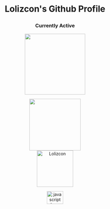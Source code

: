 # <p align="center">Lolizcon's Github Profile</p>
### <p align="center">Currently Active</p>

<p align="center">
  <img height="200px" src="https://lanyard-profile-readme.vercel.app/api/847507038287822909" />
</p>

<p align="center">
   <img height="170px" src="https://github-readme-stats.vercel.app/api?username=Lolizcon&show_icons=true&count_private=true&theme=dracula" />
  <br>
  <img height="120px" src="https://github-readme-stats.vercel.app/api/top-langs/?username=Lolizcon&layout=compact&count_private=true&theme=dracula" alt="Lolizcon" />
</p>

<div align="center">
  <img src="https://cdn.jsdelivr.net/gh/devicons/devicon/icons/javascript/javascript-original.svg" height="42" width="54" alt="javascript logo"  />
</div>
